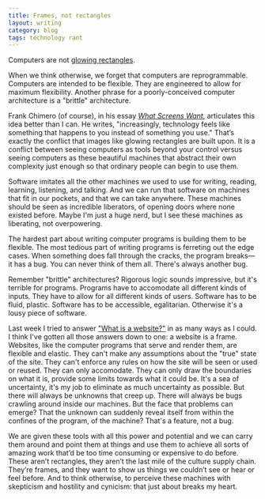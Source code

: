```yaml
---
title: Frames, not rectangles
layout: writing
category: blog
tags: technology rant
---
```


Computers are not [glowing rectangles][brichter].

When we think otherwise, we forget that computers are reprogrammable.
Computers are intended to be flexible.
They are engineered to allow for maximum flexibility.
Another phrase for a poorly-conceived computer architecture is a "brittle" architecture. 

Frank Chimero (of course), in his essay [_What Screens Want_][chimero], articulates this idea better than I can.
He writes, "increasingly, technology feels like something that happens to you instead of something you use."
That’s exactly the conflict that images like glowing rectangles are built upon.
It is a conflict between seeing computers as tools beyond your control versus seeing computers as these beautiful machines that abstract their own complexity just enough so that ordinary people can begin to use them.

Software imitates all the other machines we used to use for writing, reading, learning, listening, and talking.
And we can run that software on machines that fit in our pockets, and that we can take anywhere.
These machines should be seen as incredible liberators, of opening doors where none existed before.
Maybe I'm just a huge nerd, but I see these machines as liberating, not overpowering.

The hardest part about writing computer programs is building them to be flexible.
The most tedious part of writing programs is ferreting out the edge cases.
When something does fall through the cracks, the program breaks—it has a bug.
You can never think of them all.
There's always another bug.

Remember "brittle" architectures?
Rigorous logic sounds impressive, but it's terrible for programs.
Programs have to accomodate all different kinds of inputs.
They have to allow for all different kinds of users.
Software has to be fluid, plastic.
Software has to be accessible, egalitarian.
Otherwise it's a lousy piece of software.

Last week I tried to answer ["What is a website?"][what is a website] in as many ways as I could.
I think I've gotten all those answers down to one:
a website is a frame.
Websites, like the computer programs that serve and render them, are flexible and elastic.
They can't make any assumptions about the "true" state of the site.
They can't enforce any rules on how the site will be seen or used or reused.
They can only accomodate.
They can only draw the boundaries on what it is, provide some limits towards what it could be.
It's a sea of uncertainty, it's my job to eliminate as much uncertainty as possible.
But there will always be unknowns that creep up.
There will always be bugs crawling around inside our machines.
But the face that problems can emerge?
That the unknown can suddenly reveal itself from within the confines of the program, of the machine?
That's a feature, not a bug.

We are given these tools with all this power and potential and we can carry them around and point them at things and use them to achieve all sorts of amazing work that’d be too time consuming or expensive to do before. These aren’t rectangles, they aren’t the last mile of the culture supply chain. They’re frames, and they want to show us things we couldn’t see or hear or feel before. And to think otherwise, to perceive these machines with skepticism and hostility and cynicism: that just about breaks my heart.

[brichter]: https://www.objc.io/issue-20/loren-brichter.html
[chimero]: http://frankchimero.com/talks/what-screens-want/
[onion]: http://www.theonion.com/articles/report-90-of-waking-hours-spent-staring-at-glowing,2747/
[what is a website]: http://localhost:4000/writing/2015/01/what-is-a-website